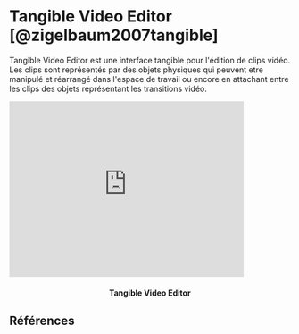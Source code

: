 # Tangible Video Editor [@zigelbaum2007tangible]

Tangible Video Editor est une interface tangible pour l'édition de clips vidéo. Les clips sont représentés par des objets physiques qui peuvent etre manipulé et réarrangé dans l'espace de travail ou encore en attachant entre les clips des objets représentant les transitions vidéo. 

<iframe width="420" height="315" src="https://www.youtube.com/embed/_auBtFb1WmE" frameborder="0" allowfullscreen></iframe>
<h4 style="text-align:center">Tangible Video Editor</h4>

## Références
